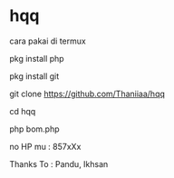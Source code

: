 # hqq

cara pakai di termux

pkg install php

pkg install git

git clone https://github.com/Thaniiaa/hqq

cd hqq

php bom.php

no HP mu : 857xXx

Thanks To : Pandu, Ikhsan
